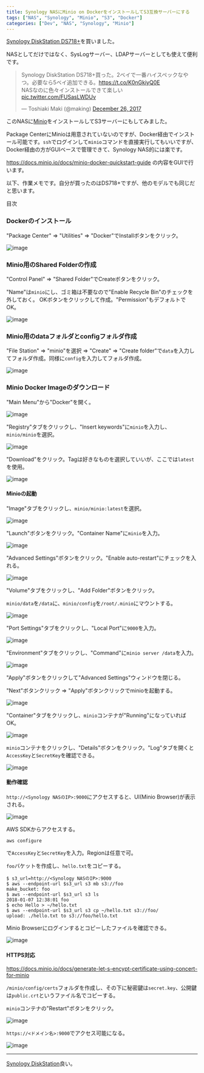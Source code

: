 ```yaml
---
title: Synology NASにMinio on DockerをインストールしてS3互換サーバーにする
tags: ["NAS", "Synology", "Minio", "S3", "Docker"]
categories: ["Dev", "NAS", "Synology", "Minio"]
---
```


[Synology DiskStation DS718+](https://www.amazon.co.jp/exec/obidos/ASIN/B074BYFKZ2/ikam-22/ref=nosim/)を買いました。

NASとしてだけではなく、SysLogサーバー、LDAPサーバーとしても使えて便利です。

<blockquote class="twitter-tweet" data-lang="en"><p lang="ja" dir="ltr">Synology DiskStation DS718+買った。2ベイで一番ハイスペックなやつ。必要なら5ベイ追加できる。<a href="https://t.co/K0nGkiyQ0E">https://t.co/K0nGkiyQ0E</a><br>NASなのに色々インストールできて楽しい <a href="https://t.co/FUSasLWDUv">pic.twitter.com/FUSasLWDUv</a></p>&mdash; Toshiaki Maki (@making) <a href="https://twitter.com/making/status/945564103044612096?ref_src=twsrc%5Etfw">December 26, 2017</a></blockquote>
<script async src="https://platform.twitter.com/widgets.js" charset="utf-8"></script>


このNASに[Minio](https://minio.io/)をインストールしてS3サーバーにもしてみました。

Package CenterにMinioは用意されていないのですが、Docker経由でインストール可能です。`ssh`でログインして`minio`コマンドを直接実行してもいいですが、Docker経由の方がGUIベースで管理できて、Synology NAS的には楽です。

https://docs.minio.io/docs/minio-docker-quickstart-guide
の内容をGUIで行います。

以下、作業メモです。自分が買ったのはDS718+ですが、他のモデルでも同じだと思います。

目次

<!-- toc -->

### Dockerのインストール

"Package Center" => "Utilities" => "Docker"でInstallボタンをクリック。

![image](https://user-images.githubusercontent.com/106908/34646095-a35a91be-f3a2-11e7-974c-2678fe88fc30.png)

### Minio用のShared Folderの作成

"Control Panel" => "Shared Folder"でCreateボタンをクリック。

"Name"は`minio`にし、ゴミ箱は不要なので"Enable Recycle Bin"のチェックを外しておく。
OKボタンをクリックして作成。"Permission"もデフォルトでOK。

![image](https://user-images.githubusercontent.com/106908/34646106-f8baccbe-f3a2-11e7-9386-ae1253b87490.png)


### Minio用のdataフォルダとconfigフォルダ作成

"File Station" => "minio"を選択 => "Create" => "Create folder"で`data`を入力してフォルダ作成。同様に`config`を入力してフォルダ作成。

![image](https://user-images.githubusercontent.com/106908/34646130-8d54c6b8-f3a3-11e7-9dfe-cd75fe301edd.png)

### Minio Docker Imageのダウンロード

"Main Menu"から"Docker"を開く。

![image](https://user-images.githubusercontent.com/106908/34646142-da92af26-f3a3-11e7-89c0-20bf3b617fae.png)

"Registry"タブをクリックし、"Insert keywords"に`minio`を入力し、`minio/minio`を選択。

![image](https://user-images.githubusercontent.com/106908/34646147-fee01940-f3a3-11e7-875e-1ab08156cc78.png)

"Download"をクリック。Tagは好きなものを選択していいが、ここでは`latest`を使用。

![image](https://user-images.githubusercontent.com/106908/34646167-32d74502-f3a4-11e7-82fe-4a3232e4f842.png)


#### Minioの起動

"Image"タブをクリックし、`minio/minio:latest`を選択。

![image](https://user-images.githubusercontent.com/106908/34646177-90b8d3fc-f3a4-11e7-872e-08c34a9195a3.png)

"Launch"ボタンをクリック。"Container Name"に`minio`を入力。

![image](https://user-images.githubusercontent.com/106908/34646179-a9ab6cda-f3a4-11e7-86ba-deeed3870b08.png)

"Advanced Settings"ボタンをクリック。"Enable auto-restart"にチェックを入れる。

![image](https://user-images.githubusercontent.com/106908/34646185-e10c3448-f3a4-11e7-8ba1-a4556966c1cc.png)

"Volume"タブをクリックし、"Add Folder"ボタンをクリック。

`minio/data`を`/data`に、`minio/config`を`/root/.minio`にマウントする。

![image](https://user-images.githubusercontent.com/106908/34646191-18b5f1ae-f3a5-11e7-9593-f96d6fc1909c.png)

"Port Settings"タブをクリックし、"Local Port"に`9000`を入力。

![image](https://user-images.githubusercontent.com/106908/34646194-48284964-f3a5-11e7-9899-96fe6e3e8299.png)

"Environment"タブをクリックし、"Command"に`minio server /data`を入力。

![image](https://user-images.githubusercontent.com/106908/34646219-9b341dcc-f3a5-11e7-8416-6237738752ca.png)

"Apply"ボタンをクリックして"Advanced Settings"ウィンドウを閉じる。

"Next"ボタンクリック => "Apply"ボタンクリックでminioを起動する。

![image](https://user-images.githubusercontent.com/106908/34646234-24ed4958-f3a6-11e7-81a5-743b904d210f.png)


"Container"タブをクリックし、`minio`コンテナが"Running"になっていればOK。

![image](https://user-images.githubusercontent.com/106908/34646242-4e183716-f3a6-11e7-88e3-d1a4e6ab0151.png)


`minio`コンテナをクリックし、"Details"ボタンをクリック。"Log"タブを開くと`AccessKey`と`SecretKey`を確認できる。

![image](https://user-images.githubusercontent.com/106908/34646267-d4d352b8-f3a6-11e7-9895-635010508837.png)


#### 動作確認

`http://<Synology NASのIP>:9000`にアクセスすると、UI(Minio Browser)が表示される。

![image](https://user-images.githubusercontent.com/106908/34646281-039a1294-f3a7-11e7-8fde-ad522e031f00.png)


AWS SDKからアクセスする。

```
aws configure
```

で`AccessKey`と`SecretKey`を入力。Regionは任意で可。

`foo`バケットを作成し、`hello.txt`をコピーする。

```
$ s3_url=http://<Synology NASのIP>:9000
$ aws --endpoint-url $s3_url s3 mb s3://foo
make_bucket: foo
$ aws --endpoint-url $s3_url s3 ls
2018-01-07 12:38:01 foo
$ echo Hello > ~/hello.txt
$ aws --endpoint-url $s3_url s3 cp ~/hello.txt s3://foo/
upload: ./hello.txt to s3://foo/hello.txt
```

Minio Browserにログインするとコピーしたファイルを確認できる。

![image](https://user-images.githubusercontent.com/106908/34646316-02cb1c90-f3a8-11e7-9fa7-f356f632c725.png)


#### HTTPS対応

https://docs.minio.io/docs/generate-let-s-encypt-certificate-using-concert-for-minio

`/minio/config/certs`フォルダを作成し、その下に秘密鍵は`secret.key`、公開鍵は`public.crt`というファイル名でコピーする。

`minio`コンテナの"Restart"ボタンをクリック。

![image](https://user-images.githubusercontent.com/106908/34646329-a3e78262-f3a8-11e7-8625-423a4591fff4.png)

`https://<ドメイン名>:9000`でアクセス可能になる。

![image](https://user-images.githubusercontent.com/106908/34646383-8ac4fee4-f3a9-11e7-851b-292780d8768a.png)


---


[Synology DiskStation](https://www.amazon.co.jp/exec/obidos/ASIN/B074BYFKZ2/ikam-22/ref=nosim/)良い。
